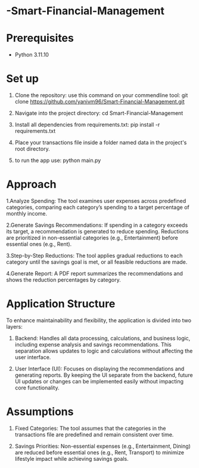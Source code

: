 # -Smart-Financial-Management

# Prerequisites
- Python 3.11.10

# Set up
1. Clone the repository:
   use this command on your commendline tool: git clone https://github.com/yanivm96/Smart-Financial-Management.git

2. Navigate into the project directory: cd Smart-Financial-Management

3. Install all dependencies from requirements.txt: pip install -r requirements.txt

4. Place your transactions file inside a folder named data in the project's root directory.

5. to run the app use: python main.py 

# Approach
1.Analyze Spending: The tool examines user expenses across predefined categories, comparing each category’s spending to a target percentage of monthly income.

2.Generate Savings Recommendations: If spending in a category exceeds its target, a recommendation is generated to reduce spending. Reductions are prioritized in non-essential categories (e.g., Entertainment) before essential ones (e.g., Rent).

3.Step-by-Step Reductions: The tool applies gradual reductions to each category until the savings goal is met, or all feasible reductions are made.

4.Generate Report: A PDF report summarizes the recommendations and shows the reduction percentages by category.


# Application Structure
To enhance maintainability and flexibility, the application is divided into two layers:

1. Backend: Handles all data processing, calculations, and business logic, including expense analysis and savings recommendations. This separation allows updates to logic and calculations without affecting the user interface.

2. User Interface (UI): Focuses on displaying the recommendations and generating reports. By keeping the UI separate from the backend, future UI updates or changes can be implemented easily without impacting core functionality.


# Assumptions
1. Fixed Categories: The tool assumes that the categories in the transactions file are predefined and remain consistent over time.

2. Savings Priorities: Non-essential expenses (e.g., Entertainment, Dining) are reduced before essential ones (e.g., Rent, Transport) to minimize lifestyle impact while achieving savings goals.